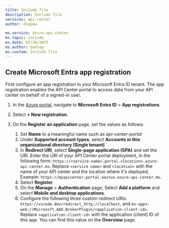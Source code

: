 ```yaml
---
title: Include file
description: Include file
services: api-center
author: dlepow

ms.service: azure-api-center
ms.topic: include
ms.date: 03/20/2025
ms.author: danlep
ms.custom: Include file
---
```


## Create Microsoft Entra app registration

First configure an app registration in your Microsoft Entra ID tenant. The app registration enables the API Center portal to access data from your API center on behalf of a signed-in user.

1. In the [Azure portal](https://portal.azure.com), navigate to **Microsoft Entra ID** > **App registrations**.
1. Select **+ New registration**. 
1. On the **Register an application** page, set the values as follows:
    
    1. Set **Name** to a meaningful name such as *api-center-portal*
    1. Under **Supported account types**, select **Accounts in this organizational directory (Single tenant)**. 
    1. In **Redirect URI**, select **Single-page application (SPA)** and set the URI. 
        Enter the URI of your API Center portal deployment, in the following form: `https://<service-name>.portal.<location>.azure-api-center.ms`. Replace `<service name>` and `<location>` with the name of your API center and the location where it's deployed, Example: `https://myapicenter.portal.eastus.azure-api-center.ms`.
    1. Select **Register**.
    1. On the **Manage** > **Authentication** page, Select **Add a platform** and select **Mobile and desktop applications**. 
    1. Configure the following three custom redirect URIs: `https://vscode.dev/redirect`, `http://localhost`, and `ms-appx-web://Microsoft.AAD.BrokerPlugin/<application-client-id>`. Replace `<application-client-id>` with the application (client) ID of this app. You can find this value on the **Overview** page. 